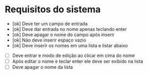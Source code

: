 # Requisitos do sistema

* [ok] Deve ter um campo de entrada
* [ok] Deve dar entrada no nome apenas teclando enter
* [ok] Deve apagar o nome do campo após inserir
* [ok] Não deve inserir espaço vazio
* [ok] Deve inserir os nomes em uma lista e listar abaixo
* [ ] Deve entrar e modo de edição ao clicar em cima do nome
* [ ] Após editar o nome e teclar enter ele deve ser exibido na lista
* [ ] Deve apagar o nome da lista

